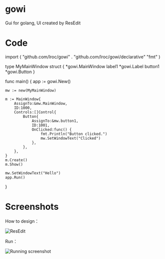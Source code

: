 # gowi
Gui for golang, UI created by ResEdit

# Code

import (
    "github.com/lroc/gowi"
    . "github.com/lroc/gowi/declarative"
    "fmt"
)

type MyMainWindow struct {
    *gowi.MainWindow
    label1 *gowi.Label
    button1 *gowi.Button
}

func main() {
    app := gowi.New()

    mw := new(MyMainWindow)

    m := MainWindow{
        AssignTo:&mw.MainWindow,
        ID:1000,
        Controls:[]Control{
            Button{
                AssignTo:&mw.button1,
                ID:1001,
                OnClicked:func() {
                    fmt.Println("Button clicked.")
                    mw.SetWindowText("Clicked")
                },
            },
        },
    }
    m.Create()
    m.Show()

    mw.SetWindowText("Hello")
    app.Run()
}

# Screenshots

How to design：

![ResEdit](https://raw.githubusercontent.com/lroc/gowi/master/doc/resedit.png)

Run：

![Running screenshot](https://raw.githubusercontent.com/lroc/gowi/master/doc/screenshot1.png)
